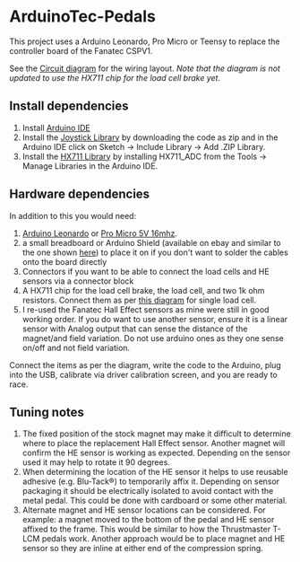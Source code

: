 # ArduinoTec-Pedals
This project uses a Arduino Leonardo, Pro Micro or Teensy to replace the controller board of the Fanatec CSPV1.

See the [Circuit diagram](https://github.com/crmne/ArduinoTec-Pedals/blob/master/Circuit%20Diagram.PNG) for the wiring layout. _Note that the diagram is not updated to use the HX711 chip for the load cell brake yet_.

## Install dependencies

1. Install [Arduino IDE](https://www.arduino.cc/en/software)
2. Install the [Joystick Library](https://github.com/MHeironimus/ArduinoJoystickLibrary) by downloading the code as zip and in the Arduino IDE click on Sketch -> Include Library -> Add .ZIP Library.
3. Install the [HX711 Library](https://github.com/olkal/HX711_ADC) by installing HX711_ADC from the Tools -> Manage Libraries in the Arduino IDE.

## Hardware dependencies

In addition to this you would need:

1. [Arduino Leonardo](https://store.arduino.cc/usa/leonardo) or [Pro Micro 5V 16mhz](https://www.sparkfun.com/products/12640).
2. a small breadboard or Arduino Shield (available on ebay and similar to the one shown [here](https://www.adafruit.com/product/51)) to place it on if you don't want to solder the cables onto the board directly
3. Connectors if you want to be able to connect the load cells and HE sensors via a connector block
4. A HX711 chip for the load cell brake, the load cell, and two 1k ohm resistors. Connect them as per [this diagram](https://circuitjournal.com/50kg-load-cells-with-HX711) for single load cell.
5. I re-used the Fanatec Hall Effect sensors as mine were still in good working order. If you do want to use another sensor, ensure it is a linear sensor with Analog output that can sense the distance of the magnet/and field variation. Do not use arduino ones as they one sense on/off and not field variation.

Connect the items as per the diagram, write the code to the Arduino, plug into the USB, calibrate via driver calibration screen, and you are ready to race.

## Tuning notes

1. The fixed position of the stock magnet may make it difficult to determine where to place the replacement Hall Effect sensor. Another magnet will confirm the HE sensor is working as expected. Depending on the sensor used it may help to rotate it 90 degrees.
2. When determining the location of the HE sensor it helps to use reusable adhesive (e.g. Blu-Tack:registered:) to temporarily affix it. Depending on sensor packaging it should be electrically isolated to avoid contact with the metal pedal. This could be done with cardboard or some other material.
3. Alternate magnet and HE sensor locations can be considered. For example: a magnet moved to the bottom of the pedal and HE sensor affixed to the frame. This would be similar to how the Thrustmaster T-LCM pedals work. Another approach would be to place magnet and HE sensor so they are inline at either end of the compression spring.
